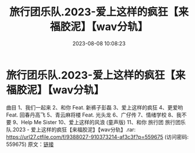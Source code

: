 ﻿---
title: 旅行团乐队.2023-爱上这样的疯狂【来福胶泥】【wav分轨】
date: 2023-08-08 10:08:23
categories: WAV车载音乐、镜像
tags: 华语中文
---
# 旅行团乐队.2023-爱上这样的疯狂【来福胶泥】【wav分轨】

曲目
1、我们一起来
2、和你 Feat. 新裤子彭磊
3、爱上这样的疯狂
4、更爱哟 Feat. 回春丹高飞
5、青云麻将楼 Feat. 光头龙
6、广仔传
7、情绪学校
8、我不要
9、Help Me Sister
10、爱上这样的风浪 (童声版)
11、和你 旅行团
旅行团乐队.2023 - 爱上这样的疯狂【来福胶泥】【wav分轨】.rar: https://url27.ctfile.com/f/9388027-910373214-af3c3f?p=559675
(访问密码: 559675)
原文：[链接](https://blog.sina.com.cn/s/blog_1647c7e7601031306.html)